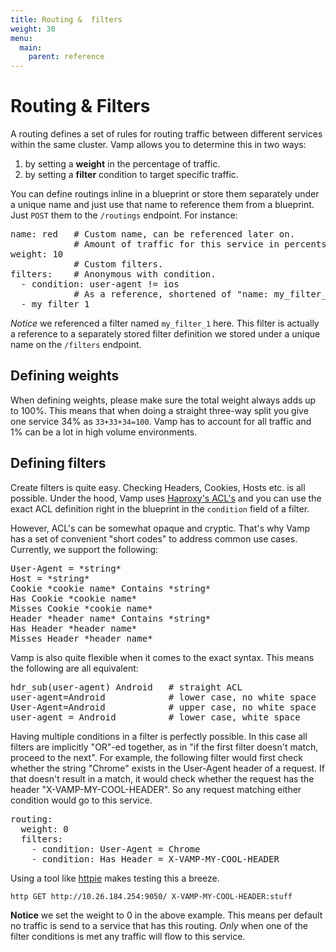 ```yaml
---
title: Routing &  filters
weight: 30
menu:
  main:
    parent: reference
---
```

# Routing & Filters

A routing defines a set of rules for routing traffic between different services within the same cluster.
Vamp allows you to determine this in two ways:

1. by setting a **weight** in the percentage of traffic.
2. by setting a **filter** condition to target specific traffic.

You can define routings inline in a blueprint or store them separately under a unique name and just use that name to reference them from a blueprint. Just `POST` them to the `/routings` endpoint. For instance:

<pre class="prettyprint lang-yaml">
name: red   # Custom name, can be referenced later on.
            # Amount of traffic for this service in percents.
weight: 10
            # Custom filters.
filters:    # Anonymous with condition.
  - condition: user-agent != ios
            # As a reference, shortened of "name: my_filter_1"
  - my_filter_1
</pre>

*Notice* we referenced a filter named `my_filter_1` here. This filter is actually a reference to a separately stored filter definition we stored under a unique name on the `/filters` endpoint.

## Defining weights

When defining weights, please make sure the total weight always adds up to 100%. This means that when doing a straight three-way split you give one service 34% as `33+33+34=100`. Vamp has to account for all traffic and 1% can be a lot in high volume environments.

## Defining filters
Create filters is quite easy. Checking Headers, Cookies, Hosts etc. is all possible. Under the hood, Vamp uses [Haproxy's ACL's](http://cbonte.github.io/haproxy-dconv/configuration-1.5.html#7.1) and you can use the exact ACL definition right in the blueprint in the `condition` field of a filter.

However, ACL's can be somewhat opaque and cryptic. That's why Vamp has a set of convenient "short codes"
to address common use cases. Currently, we support the following:

<pre>
User-Agent = *string*
Host = *string*
Cookie *cookie name* Contains *string*
Has Cookie *cookie name*
Misses Cookie *cookie name*
Header *header name* Contains *string*
Has Header *header name*
Misses Header *header name*
</pre>

Vamp is also quite flexible when it comes to the exact syntax. This means the following are all equivalent:

<pre>
hdr_sub(user-agent) Android   # straight ACL
user-agent=Android            # lower case, no white space
User-Agent=Android            # upper case, no white space
user-agent = Android          # lower case, white space
</pre>

Having multiple conditions in a filter is perfectly possible. In this case all filters are implicitly
"OR"-ed together, as in "if the first filter doesn't match, proceed to the next". For example, the following filter would first check whether the string "Chrome" exists in the User-Agent header of a
request. If that doesn't result in a match, it would check whether the request has the header 
"X-VAMP-MY-COOL-HEADER". So any request matching either condition would go to this service.

<pre class="prettyprint lang-yaml">
routing:
  weight: 0
  filters:
    - condition: User-Agent = Chrome
    - condition: Has Header = X-VAMP-MY-COOL-HEADER
</pre>

Using a tool like [httpie](https://github.com/jakubroztocil/httpie) makes testing this a breeze.

    http GET http://10.26.184.254:9050/ X-VAMP-MY-COOL-HEADER:stuff

**Notice** we set the weight to 0 in the above example. This means per default no traffic is send to a service that has this routing. *Only* when one of the filter conditions is met any traffic will flow to this service.